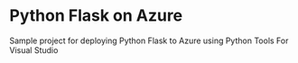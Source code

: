 # Python Flask on Azure
Sample project for deploying Python Flask to Azure using Python Tools For Visual Studio
